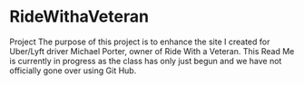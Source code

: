 # RideWithaVeteran
Project
The purpose of this project is to enhance the site I created for Uber/Lyft driver Michael Porter, owner of Ride With a Veteran.
This Read Me is currently in progress as the class has only just begun and we have not officially gone over using Git Hub.
